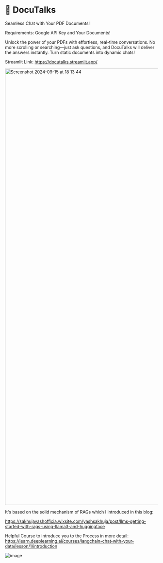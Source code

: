# 📄 DocuTalks

Seamless Chat with Your PDF Documents!

Requirements: Google API Key and Your Documents!

Unlock the power of your PDFs with effortless, real-time conversations. No more scrolling or searching—just ask questions, and DocuTalks will deliver the answers instantly. Turn static documents into dynamic chats!

Streamlit Link: https://docutalks.streamlit.app/

<img width="1440" alt="Screenshot 2024-09-15 at 18 13 44" src="https://github.com/user-attachments/assets/8d24d627-0c1c-4081-8d60-35cdaacc9289">


It's based on the solid mechanism of RAGs which I introduced in this blog:

https://sakhujayashofficia.wixsite.com/yashsakhuja/post/llms-getting-started-with-rags-using-llama3-and-huggingface

Helpful Course to introduce you to the Process in more detail: https://learn.deeplearning.ai/courses/langchain-chat-with-your-data/lesson/1/introduction

![image](https://github.com/user-attachments/assets/c981a570-9055-45f8-8504-fa9f31481222)
